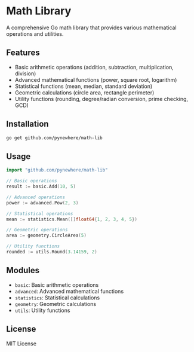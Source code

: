 # Math Library

A comprehensive Go math library that provides various mathematical operations and utilities.

## Features

- Basic arithmetic operations (addition, subtraction, multiplication, division)
- Advanced mathematical functions (power, square root, logarithm)
- Statistical functions (mean, median, standard deviation)
- Geometric calculations (circle area, rectangle perimeter)
- Utility functions (rounding, degree/radian conversion, prime checking, GCD)

## Installation

```bash
go get github.com/pynewhere/math-lib
```

## Usage

```go
import "github.com/pynewhere/math-lib"

// Basic operations
result := basic.Add(10, 5)

// Advanced operations
power := advanced.Pow(2, 3)

// Statistical operations
mean := statistics.Mean([]float64{1, 2, 3, 4, 5})

// Geometric operations
area := geometry.CircleArea(5)

// Utility functions
rounded := utils.Round(3.14159, 2)
```

## Modules

- `basic`: Basic arithmetic operations
- `advanced`: Advanced mathematical functions
- `statistics`: Statistical calculations
- `geometry`: Geometric calculations
- `utils`: Utility functions

## License

MIT License 